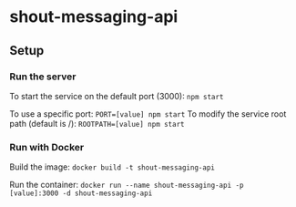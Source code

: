 # shout-messaging-api

## Setup

### Run the server

To start the service on the default port (3000): `npm start`

To use a specific port: `PORT=[value] npm start`
To modify the service root path (default is /): `ROOTPATH=[value] npm start`

### Run with Docker

Build the image: `docker build -t shout-messaging-api`

Run the container: `docker run --name shout-messaging-api -p [value]:3000 -d shout-messaging-api`
